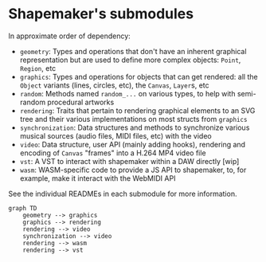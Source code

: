# Shapemaker's submodules

In approximate order of dependency:

- `geometry`: Types and operations that don't have an inherent graphical representation but are used to define more complex objects: `Point`, `Region`, etc
- `graphics`: Types and operations for objects that can get rendered: all the `Object` variants (lines, circles, etc), the `Canvas`, `Layer`s, etc
- `random`: Methods named `random_...` on various types, to help with semi-random procedural artworks
- `rendering`: Traits that pertain to rendering graphical elements to an SVG tree and their various implementations on most structs from `graphics`
- `synchronization`: Data structures and methods to synchronize various musical sources (audio files, MIDI files, etc) with the video
- `video`: Data structure, user API (mainly adding hooks), rendering and encoding of `Canvas` "frames" into a H.264 MP4 video file
- `vst`: A VST to interact with shapemaker within a DAW directly [wip]
- `wasm`: WASM-specific code to provide a JS API to shapemaker, to, for example, make it interact with the WebMIDI API 

See the individual READMEs in each submodule for more information.

```mermaid
graph TD
    geometry --> graphics
    graphics --> rendering
    rendering --> video
    synchronization --> video
    rendering --> wasm
    rendering --> vst
```
